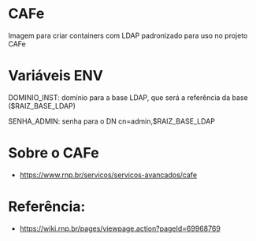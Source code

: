 # CAFe

Imagem para criar containers com LDAP padronizado para uso no projeto CAFe

# Variáveis ENV
DOMINIO_INST: domínio para a base LDAP, que será a referência da base ($RAIZ_BASE_LDAP)

SENHA_ADMIN: senha para o DN cn=admin,$RAIZ_BASE_LDAP

# Sobre o CAFe

* https://www.rnp.br/servicos/servicos-avancados/cafe

# Referência:

* https://wiki.rnp.br/pages/viewpage.action?pageId=69968769
